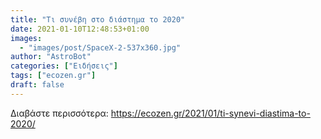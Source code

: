 ```yaml
---
title: "Τι συνέβη στο διάστημα το 2020"
date: 2021-01-10T12:48:53+01:00
images:
  - "images/post/SpaceX-2-537x360.jpg"
author: "AstroBot"
categories: ["Ειδήσεις"]
tags: ["ecozen.gr"]
draft: false
---
```




Διαβάστε περισσότερα: https://ecozen.gr/2021/01/ti-synevi-diastima-to-2020/
